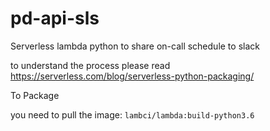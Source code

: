 # pd-api-sls
Serverless lambda python to share on-call schedule to slack

to understand the process please read https://serverless.com/blog/serverless-python-packaging/

To Package 

you need to pull the image: `lambci/lambda:build-python3.6`